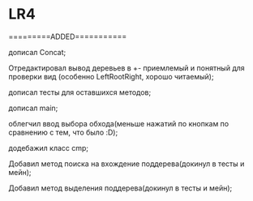 # LR4

=========ADDED===========

дописал Concat;

Отредактировал вывод деревьев в +- приемлемый и понятный для проверки вид (особенно LeftRootRight, хорошо читаемый);

дописал тесты для оставшихся методов;

дописал main;

облегчил ввод выбора обхода(меньше нажатий по кнопкам по сравнению с тем, что было :D);

додебажил класс cmp;

Добавил метод поиска на вхождение поддерeва(докинул в тесты и мейн);

Добавил метод выделения поддерева(докинул в тесты и мейн);
